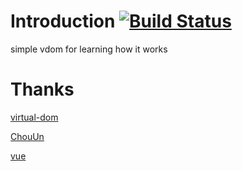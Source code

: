 # Introduction [![Build Status](https://travis-ci.org/chs97/VDOM.svg?branch=master)](https://travis-ci.org/chs97/VDOM)

simple vdom for learning how it works

# Thanks

[virtual-dom](https://github.com/Dreamacro/virtual-dom#introduction-)

[ChouUn](https://github.com/ChouUn)

[vue](https://github.com/vuejs/vue)
